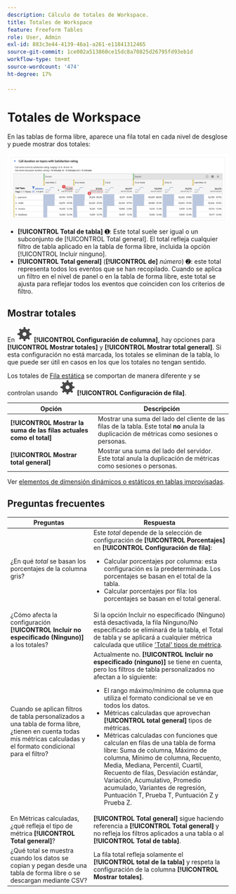 ```yaml
---
description: Cálculo de totales de Workspace.
title: Totales de Workspace
feature: Freeform Tables
role: User, Admin
exl-id: 883c3e44-4139-46a1-a261-e11841312465
source-git-commit: 1ce002a513860ce15dc8a70825d26795fd93eb1d
workflow-type: tm+mt
source-wordcount: '474'
ht-degree: 17%

---
```


# Totales de Workspace

En las tablas de forma libre, aparece una fila total en cada nivel de desglose y puede mostrar dos totales:

![Tabla de forma libre que resalta el total general y el total de tabla.](assets/total-row.png)

* **[!UICONTROL Total de tabla]** ➊: Este total suele ser igual o un subconjunto de [!UICONTROL Total general]. El total refleja cualquier filtro de tabla aplicado en la tabla de forma libre, incluida la opción [!UICONTROL Incluir ninguno].
* **[!UICONTROL Total general]** (**[!UICONTROL de]** *número*) ➋: este total representa todos los eventos que se han recopilado. Cuando se aplica un filtro en el nivel de panel o en la tabla de forma libre, este total se ajusta para reflejar todos los eventos que coinciden con los criterios de filtro.




## Mostrar totales

En ![Configuración](/help/assets/icons/Setting.svg) **[!UICONTROL Configuración de columna]**, hay opciones para **[!UICONTROL Mostrar totales]** y **[!UICONTROL Mostrar total general]**. Si esta configuración no está marcada, los totales se eliminan de la tabla, lo que puede ser útil en casos en los que los totales no tengan sentido.


Los totales de [Fila estática](/help/analyze/analysis-workspace/visualizations/freeform-table/column-row-settings/manual-vs-dynamic-rows.md) se comportan de manera diferente y se controlan usando ![Configuración](/help/assets/icons/Setting.svg) **[!UICONTROL Configuración de fila]**.

| Opción | Descripción |
|---|---|
| **[!UICONTROL Mostrar la suma de las filas actuales como el total]** | Mostrar una suma del lado del cliente de las filas de la tabla. Este total **no** anula la duplicación de métricas como sesiones o personas. |
| **[!UICONTROL Mostrar total general]** | Mostrar una suma del lado del servidor. Este total anula la duplicación de métricas como sesiones o personas. |

Ver [elementos de dimensión dinámicos o estáticos en tablas improvisadas](column-row-settings/manual-vs-dynamic-rows.md).


## Preguntas frecuentes

| Preguntas | Respuesta |
|---|---|
| ¿En qué *total* se basan los porcentajes de la columna gris? | Este *total* depende de la selección de configuración de **[!UICONTROL Porcentajes]** en **[!UICONTROL Configuración de fila]**:<ul><li>Calcular porcentajes por columna: esta configuración es la predeterminada. Los porcentajes se basan en el total de la tabla.</li><li>Calcular porcentajes por fila: los porcentajes se basan en el total general.</li></ul> |
| ¿Cómo afecta la configuración **[!UICONTROL Incluir no especificado (Ninguno)]** a los totales? | Si la opción Incluir no especificado (Ninguno) está desactivada, la fila Ninguno/No especificado se eliminará de la tabla, el Total de tabla y se aplicará a cualquier métrica calculada que utilice [&#39;Total&#39; tipos de métrica](/help/components/c-calcmetrics/c-workflow/cm-workflow/c-build-metrics/m-metric-type-alloc.md). |
| Cuando se aplican filtros de tabla personalizados a una tabla de forma libre, ¿tienen en cuenta todas mis métricas calculadas y el formato condicional para el filtro? | Actualmente no. **[!UICONTROL Incluir no especificado (ninguno)]** se tiene en cuenta, pero los filtros de tabla personalizados no afectan a lo siguiente:<ul><li>El rango máximo/mínimo de columna que utiliza el formato condicional se ve en todos los datos.</li><li>Métricas calculadas que aprovechan **[!UICONTROL total general]** tipos de métricas.</li><li>Métricas calculadas con funciones que calculan en filas de una tabla de forma libre: Suma de columna, Máximo de columna, Mínimo de columna, Recuento, Media, Mediana, Percentil, Cuartil, Recuento de filas, Desviación estándar, Variación, Acumulativo, Promedio acumulado, Variantes de regresión, Puntuación T, Prueba T, Puntuación Z y Prueba Z.</li></ul> |
| En Métricas calculadas, ¿qué refleja el tipo de métrica **[!UICONTROL Total general]**? | **[!UICONTROL Total general]** sigue haciendo referencia a **[!UICONTROL Total general]** y no refleja los filtros aplicados a una tabla o al **[!UICONTROL Total de tabla]**. |
| ¿Qué total se muestra cuando los datos se copian y pegan desde una tabla de forma libre o se descargan mediante CSV? | La fila total refleja solamente el **[!UICONTROL total de la tabla]** y respeta la configuración de la columna **[!UICONTROL Mostrar totales]**. |
